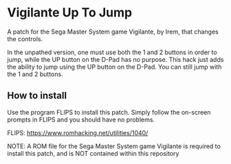 # Vigilante Up To Jump
A patch for the Sega Master System game Vigilante, by Irem, that changes the controls.

In the unpathed version, one must use both the 1 and 2 buttons in order to jump, while the UP button on the D-Pad has no purpose.
This hack just adds the ability to jump using the UP button on the D-Pad. You can still jump with the 1 and 2 buttons.

## How to install
Use the program FLIPS to install this patch. Simply follow the on-screen prompts in FLIPS and you should have no problems.

FLIPS: https://www.romhacking.net/utilities/1040/

NOTE: A ROM file for the Sega Master System game Vigilante is required
to install this patch, and is NOT contained within this repository
